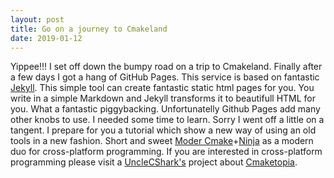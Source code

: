 ```yaml
---
layout: post
title: Go on a journey to Cmakeland
date: 2019-01-12
---
```


Yippee!!! I set off down the bumpy road on a trip to Cmakeland. Finally after a few days I got a hang of GitHub Pages. This service is based on fantastic [Jekyll](https://jekyllrb.com/). This simple tool can create fantastic static html pages for you. You write in a simple Markdown and Jekyll transforms it to beautifull HTML for you. What a fantastic piggybacking. Unfortunatelly Github Pages add many other knobs to use. I needed some time to learn. Sorry I went off a little on a tangent. I prepare for you a tutorial which show a new way of using an old tools in a new fashion. Short and sweet [Moder Cmake](https://cmake.org/)+[Ninja](https://en.wikipedia.org/wiki/Ninja_(build_system)) as a modern duo for cross-platform programming. If you are interested in cross-platform programming please visit a [UncleCShark's](https://github.com/UncleCShark) project about [Cmaketopia](https://unclecshark.github.io/Cmaketopia/).